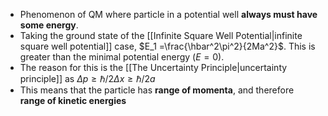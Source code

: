 - Phenomenon of QM where particle in a potential well **always must have some energy**.
- Taking the ground state of the [[Infinite Square Well Potential|infinite square well potential]] case, $E_1 =\frac{\hbar^2\pi^2}{2Ma^2}$. This is greater than the minimal potential energy ($E=0$).
- The reason for this is the [[The Uncertainty Principle|uncertainty principle]] as $\Delta p \geq \hbar/2\Delta x \geq \hbar/2a$
- This means that the particle has **range of momenta**, and therefore **range of kinetic energies**